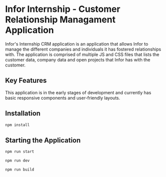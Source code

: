 # Infor Internship - Customer Relationship Managament Application

Infor's Internship CRM application is an application that allows Infor to manage the different companies and individuals it has fostered relationships with. The application is comprised of multiple JS and CSS files that lists the customer data, company data and open projects that Infor has with the customer.

## Key Features

This application is in the early stages of development and currently has basic responsive components and user-friendly layouts. 

## Installation

```sh
npm install
```

## Starting the Application

```sh
npm run start 
```

```sh
npm run dev
```

```sh
npm run build
```
